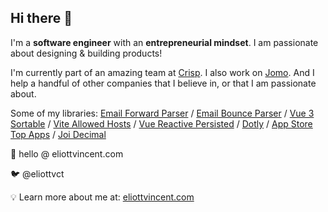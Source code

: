 ## Hi there 👋

I'm a **software engineer** with an **entrepreneurial mindset**. I am passionate about designing & building products!

I'm currently part of an amazing team at [Crisp](https://crisp.chat/). I also work on [Jomo](https://jomo.so). And I help a handful of other companies that I believe in, or that I am passionate about.

Some of my libraries: [Email Forward Parser](https://github.com/crisp-oss/email-forward-parser) / [Email Bounce Parser](https://github.com/crisp-oss/email-bounce-parser) / [Vue 3 Sortable](https://github.com/eliottvincent/vue3-sortablejs) / [Vite Allowed Hosts](https://github.com/eliottvincent/vite-plugin-allowed-hosts) / [Vue Reactive Persisted](https://github.com/eliottvincent/vue-reactive-persisted) / [Dotly](https://github.com/eliottvincent/dotly) / [App Store Top Apps](https://github.com/eliottvincent/app-store-top-apps) / [Joi Decimal](https://github.com/eliottvincent/joi-decimal)

💌 hello @ eliottvincent.com

🐦 @eliottvct

💡 Learn more about me at: [eliottvincent.com](https://eliottvincent.com)
